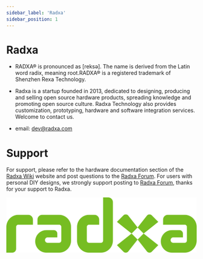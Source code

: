 ```yaml
---
sidebar_label: 'Radxa'
sidebar_position: 1
---
```


# Radxa

- RADXA® is pronounced as [reksə]. The name is derived from the Latin word radix, meaning root.RADXA® is a registered trademark of Shenzhen Rexa Technology.

- Radxa is a startup founded in 2013, dedicated to designing, producing and selling open source hardware products, spreading knowledge and promoting open source culture. Radxa Technology also provides customization, prototyping, hardware and software integration services. Welcome to contact us.

- email: dev@radxa.com

# Support

For support, please refer to the hardware documentation section of the [Radxa Wiki](https://wiki.radxa.com/) website and post questions to the [Radxa Forum](https://forum.radxa.com/). For users with personal DIY designs, we strongly support posting to [Radxa Forum](https://forum.radxa.com/), thanks for your support to Radxa.

![radxa_logo](../static/img/radxa_green_1385x400.png)
